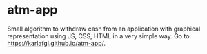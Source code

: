 # atm-app
Small algorithm to withdraw cash from an application with graphical representation using JS, CSS, HTML in a very simple way.
Go to: https://karlafgl.github.io/atm-app/.
